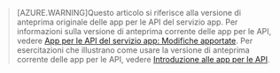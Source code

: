 > [AZURE.WARNING]Questo articolo si riferisce alla versione di anteprima originale delle app per le API del servizio app. Per informazioni sulla versione di anteprima corrente delle app per le API, vedere [App per le API del servizio app: Modifiche apportate](../articles/app-service-api/app-service-api-whats-changed.md). Per esercitazioni che illustrano come usare la versione di anteprima corrente delle app per le API, vedere [Introduzione alle app per le API](../articles/app-service-api/app-service-api-dotnet-get-started.md).

<!---HONumber=AcomDC_1203_2015-->